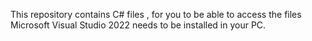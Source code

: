 This repository contains C# files , for you to be able to access the files Microsoft Visual Studio 2022 needs to be installed in your PC.
